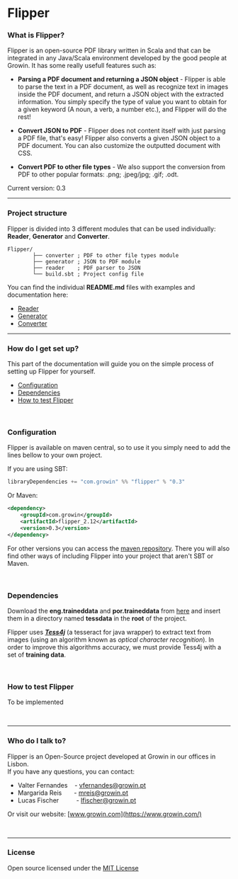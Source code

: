 # Flipper
### What is Flipper? ###

Flipper is an open-source PDF library written in Scala and that can be integrated in any Java/Scala environment 
developed by the good people at Growin. It has some really usefull features such as: 
* **Parsing a PDF document and returning a JSON object** - Flipper is able to parse the text in a PDF document,
 as well as recognize text in images inside the PDF document, and return a JSON object with the extracted information. 
 You simply specify the type of value you want to obtain for a given keyword (A noun, a verb, a number etc.), and 
 Flipper will do the rest!
 
 * **Convert JSON to PDF** - Flipper does not content itself with just parsing a PDF file, that's easy!
 Flipper also converts a given JSON object to a PDF document. You can also customize the outputted document
 with CSS.
 
 * **Convert PDF to other file types** - We also support the conversion from PDF to other popular
 formats: .png; .jpeg/jpg; .gif; .odt.
 
 Current version: 0.3
 
 ---
 
### Project structure ###

Flipper is divided into 3 different modules that can be used individually: **Reader**, **Generator** and **Converter**.


```
Flipper/
        ├── converter ; PDF to other file types module
        ├── generator ; JSON to PDF module
        ├── reader    ; PDF parser to JSON
        └── build.sbt ; Project config file
```

You can find the individual **README.md** files with examples and documentation here:
* [Reader](./reader/README.md)
* [Generator](./generator/README.md)
* [Converter](./converter/README.md)
 
 
---


### How do I get set up? ###

This part of the documentation will guide you on the simple process of setting up Flipper for yourself.

* [Configuration](#configuration)
* [Dependencies](#dependencies)
* [How to test Flipper](#how-to-test-flipper)

<br/>

### Configuration

Flipper is available on maven central, so to use it you simply need to add the lines bellow to your own project.

If you are using SBT:

```scala
libraryDependencies += "com.growin" %% "flipper" % "0.3"
```

Or Maven:

```xml
<dependency>
    <groupId>com.growin</groupId>
    <artifactId>flipper_2.12</artifactId>
    <version>0.3</version>
</dependency>
```

For other versions you can access the [maven repository](https://mvnrepository.com/artifact/com.growin/flipper_2.12). There you will also find other ways of including Flipper into your project that aren't  SBT or Maven.

<br/>

### Dependencies

Download the **eng.traineddata** and **por.traineddata** from [here](https://github.com/tesseract-ocr/tesseract/wiki/Data-Files#data-files-for-version-304305) and
insert them in a directory named **tessdata** in the **root** of the project.

Flipper uses **_[Tess4j](http://tess4j.sourceforge.net/)_** (a tesseract for java wrapper) to extract
text from images (using an algorithm known as _optical character recognition_). In order to improve this algorithms
accuracy, we must provide Tess4j with a set of **training data**.

<br/>

### How to test Flipper

To be implemented

<br/>

---

### Who do I talk to? ###

Flipper is an Open-Source project developed at Growin in our offices in Lisbon.
 <br/> If you have any questions, you can contact:
 
 * Valter Fernandes  &nbsp; &nbsp;- vfernandes@growin.pt
 * Margarida Reis   &nbsp; &nbsp; &nbsp; - mreis@growin.pt
 * Lucas Fischer    &nbsp; &nbsp; &nbsp; &nbsp;&nbsp; - lfischer@growin.pt

Or visit our website: [www.growin.com](https://www.growin.com/)

<br/>

---

### License ###

Open source licensed under the [MIT License](https://opensource.org/licenses/MIT)